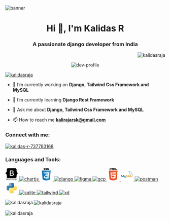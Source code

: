 <img src="https://www.zekelabs.com/static/media/uploads/being-a-django-developer-big.jpg" alt="banner" /> 
<h1 align="center">Hi 👋, I'm Kalidas R</h1>
<h3 align="center">A passionate django developer from India</h3>

<p align="right"> <img src="https://komarev.com/ghpvc/?username=kalidasraja&label=Profile%20views&color=0e75b6&style=flat" alt="kalidasraja" /> </p>
<p align="center"> <img width="300" src="https://cdn.dribbble.com/users/1162077/screenshots/3848914/programmer.gif" alt="dev-profile" /> </p>

<p align="left"> <a href="https://github.com/ryo-ma/github-profile-trophy"><img src="https://github-profile-trophy.vercel.app/?username=kalidasraja" alt="kalidasraja" /></a> </p>

- 🔭 I’m currently working on **Django, Tailwind Css Framework and MySQL**

- 🌱 I’m currently learning **Django Rest Framework**

- 💬 Ask me about **Django, Tailwind Css Framework and MySQL**

- 📫 How to reach me **kalirajarsk@gmail.com**

<h3 align="left">Connect with me:</h3>
<p align="left">
<a href="https://linkedin.com/in/kalidas-r-737783168" target="blank"><img align="center" src="https://raw.githubusercontent.com/rahuldkjain/github-profile-readme-generator/master/src/images/icons/Social/linked-in-alt.svg" alt="kalidas-r-737783168" height="30" width="40" /></a>
</p>

<h3 align="left">Languages and Tools:</h3>
<p align="left"> <a href="https://getbootstrap.com" target="_blank" rel="noreferrer"> <img src="https://raw.githubusercontent.com/devicons/devicon/master/icons/bootstrap/bootstrap-plain-wordmark.svg" alt="bootstrap" width="40" height="40"/> </a> <a href="https://www.chartjs.org" target="_blank" rel="noreferrer"> <img src="https://www.chartjs.org/media/logo-title.svg" alt="chartjs" width="40" height="40"/> </a> <a href="https://www.w3schools.com/css/" target="_blank" rel="noreferrer"> <img src="https://raw.githubusercontent.com/devicons/devicon/master/icons/css3/css3-original-wordmark.svg" alt="css3" width="40" height="40"/> </a> <a href="https://www.djangoproject.com/" target="_blank" rel="noreferrer"> <img src="https://cdn.worldvectorlogo.com/logos/django.svg" alt="django" width="40" height="40"/> </a> <a href="https://www.figma.com/" target="_blank" rel="noreferrer"> <img src="https://www.vectorlogo.zone/logos/figma/figma-icon.svg" alt="figma" width="40" height="40"/> </a> <a href="https://cloud.google.com" target="_blank" rel="noreferrer"> <img src="https://www.vectorlogo.zone/logos/google_cloud/google_cloud-icon.svg" alt="gcp" width="40" height="40"/> </a> <a href="https://www.w3.org/html/" target="_blank" rel="noreferrer"> <img src="https://raw.githubusercontent.com/devicons/devicon/master/icons/html5/html5-original-wordmark.svg" alt="html5" width="40" height="40"/> </a> <a href="https://www.mysql.com/" target="_blank" rel="noreferrer"> <img src="https://raw.githubusercontent.com/devicons/devicon/master/icons/mysql/mysql-original-wordmark.svg" alt="mysql" width="40" height="40"/> </a> <a href="https://postman.com" target="_blank" rel="noreferrer"> <img src="https://www.vectorlogo.zone/logos/getpostman/getpostman-icon.svg" alt="postman" width="40" height="40"/> </a> <a href="https://www.python.org" target="_blank" rel="noreferrer"> <img src="https://raw.githubusercontent.com/devicons/devicon/master/icons/python/python-original.svg" alt="python" width="40" height="40"/> </a> <a href="https://www.sqlite.org/" target="_blank" rel="noreferrer"> <img src="https://www.vectorlogo.zone/logos/sqlite/sqlite-icon.svg" alt="sqlite" width="40" height="40"/> </a> <a href="https://tailwindcss.com/" target="_blank" rel="noreferrer"> <img src="https://www.vectorlogo.zone/logos/tailwindcss/tailwindcss-icon.svg" alt="tailwind" width="40" height="40"/> </a> <a href="https://www.adobe.com/products/xd.html" target="_blank" rel="noreferrer"> <img src="https://cdn.worldvectorlogo.com/logos/adobe-xd.svg" alt="xd" width="40" height="40"/> </a> </p>

<p><img align="left" src="https://github-readme-stats.vercel.app/api/top-langs?username=kalidasraja&show_icons=true&locale=en&layout=compact" alt="kalidasraja" /></p>

<p>&nbsp;<img align="center" src="https://github-readme-stats.vercel.app/api?username=kalidasraja&show_icons=true&locale=en" alt="kalidasraja" /></p>

<p><img align="center" src="https://github-readme-streak-stats.herokuapp.com/?user=kalidasraja&" alt="kalidasraja" /></p>




<!--
### Hi there,  My name's Kalidas R 👋

- 🔭 I’m currently working on Django, Tailwind Css Framework and MySQL.
- 💬 Ask me about Django, Tailwind Css Framework and MySQL.


**KalidasRaja/KalidasRaja** is a ✨ _special_ ✨ repository because its `README.md` (this file) appears on your GitHub profile.

Here are some ideas to get you started:

- 🔭 I’m currently working on ...
- 🌱 I’m currently learning ...
- 👯 I’m looking to collaborate on ...
- 🤔 I’m looking for help with ...
- 💬 Ask me about ...
- 📫 How to reach me: ...
- 😄 Pronouns: ...
- ⚡ Fun fact: ...
-->
